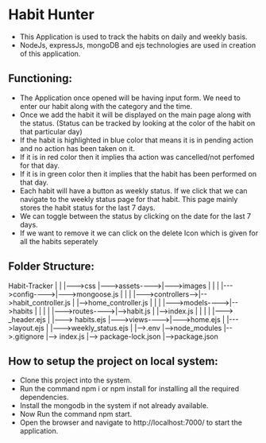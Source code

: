 # Habit Hunter
* This Application is used to track the habits on daily and weekly basis.
* NodeJs, expressJs, mongoDB and ejs technologies are used in creation of this application.
## Functioning:
* The Application once opened will be having input form. We need to enter our habit along with the category and the time.
* Once we add the habit it will be displayed on the main page along with the status. (Status can be tracked by looking at the color of the habit on that particular day)
* If the habit is highlighted in blue color that means it is in pending action and no action has been taken on it.
* If it is in red color then it implies tha action was cancelled/not perfomed for that day.
* If it is in green color then it implies that the habit has been performed on that day.
* Each habit will have a button as weekly status. If we click that we can navigate to the weekly status page for that habit. This page mainly stores the habit status for the last 7 days.
* We can toggle between the status by clicking on the date for the last 7 days.
* If we want to remove it we can click on the delete Icon which is given for all the habits seperately 
## Folder Structure:

Habit-Tracker
    |
    |               |--->css
    |--->assets---->|--->images
    |
    |
    |
    |--->config---->|--->mongoose.js
    |
    |
    |
    |--->controllers-->|-->habit_controller.js
    |                  |-->home_controller.js
    |
    |
    |
    |--->models---->|-->habits
    |
    |
    |
    |
    |--->routes---->|-->habit.js
    |               |-->index.js
    |
    |
    |
    |              |---> _header.ejs
    |              |---> habits.ejs
    |--->views---->|--->home.ejs
    |              |--->layout.ejs
    |              |--->weekly_status.ejs
    |
    |-->.env
    |-->node_modules
    |-->.gitignore
    |--> index.js
    |--> package-lock.json
    |-->package.json

## How to setup the project on local system:
* Clone this project into the system.
* Run the command npm i or npm install for installing all the required dependencies.
* Install the mongodb in the system if not already available.
* Now Run the command npm start.
* Open the browser and navigate to http://localhost:7000/ to start the application.